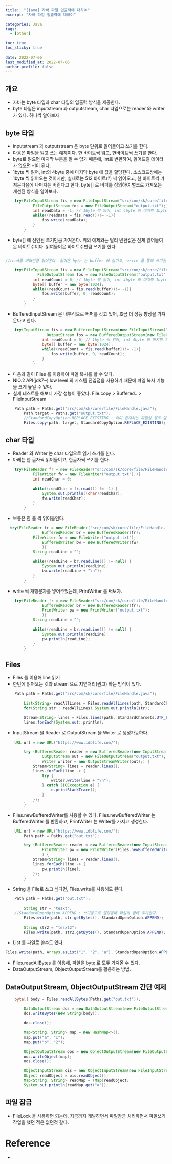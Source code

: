 ```yaml
---
title:  "[java] 자바 파일 입출력에 대하여"
excerpt: "자바 파일 입출력에 대하여"

categories: Java
tags:
  - [other]

toc: true
toc_sticky: true
 
date: 2022-07-06
last_modified_at: 2022-07-06
author_profile: false     
---
```


## 개요

- 자바는 byte 타입과 char 타입의 입출력 방식을 제공한다. 
- byte 타입은 inputstream 과 outputstream, char 타입으로는 reader 와 writer 가 있다. 하나씩 알아보자

## byte 타입

 - inputstream 과 outputstream 은 byte 단위로 읽어들이고 쓰기를 한다. 
 - 다음은 파일을 읽고 쓰는 예제이다. 한 바이트씩 읽고, 한바이트씩 쓰기를 한다. 
 - byte로 읽으면 마지막 부분을 알 수 없기 때문에, int로 변환하여, 읽어드릴 데이터가 없으면 -1이 된다. 
 - 1byte 씩 읽어, int의 4byte 중에 마지막 byte 에 값을 할당한다. 소스코드상에는 1byte 씩 읽어오는 것이지만, 실제로는 512 바이트(?) 씩 읽어오고, 한 바이트씩 가져온다음에 나머지는 버린다고 한다.  byte[] 로 버퍼를 정의하여 벌크로 가져오는 개선된 방식을 알아보자.

```java
    try(FileInputStream fis = new FileInputStream("src/com/sk/core/file/FileHandle.java");
			FileOutputStream fos = new FileOutputStream("output.txt");){
			int readData = -1; // 1byte 씩 읽어, int 4byte 의 마지막 1byte 에 할당한다. 
			while((readData = fis.read())!= -1){
				fos.write(readData);
			}
		}
```

- byte[] 에 선언된 크기만큼 가져온다. 위의 예제와는 달리 반환값은 전체 읽어들여온 바이트수이다. 읽여들어온 바이트수만큼 쓰기를 한다. 

```java

//read를 버퍼만큼 읽어온다. 읽어온 byte 는 buffer 에 담기고, write 를 통해 쓰기된다. 

    try(FileInputStream fis = new FileInputStream("src/com/sk/core/file/FileHandle.java");
			  FileOutputStream fos = new FileOutputStream("output.txt");){
			int readCount = 0; // 1byte 씩 읽어, int 4byte 의 마지막 1byte 에 할당한다. 
			byte[] buffer = new byte[1024];
			while((readCount = fis.read(buffer))!= -1){
				fos.write(buffer, 0, readCount);
			}
		}

```

- BufferedInputStream 은 내부적으로 버퍼를 갖고 있어, 조금 더 성능 향상을 가져온다고 한다. 

```java
    try(InputStream fis = new BufferedInputStream(new FileInputStream("D:\\temp\\test\\a.exe"));
				  OutputStream fos = new BufferedOutputStream(new FileOutputStream("D:\\temp\\test\\b.exe"));){
				int readCount = 0; // 1byte 씩 읽어, int 4byte 의 마지막 1byte 에 할당한다. 
				byte[] buffer = new byte[1024];
				while((readCount = fis.read(buffer))!= -1){
					fos.write(buffer, 0, readCount);
				}
			}
```

- 다음과 같이 Files 를 이용하여 파일 복사를 할 수 있다. 
- NIO.2 API(jdk7~) low level 의 시스템 진입점을 사용하기 때문에 파일 복사 기능을 크게 높일 수 있다.
- 실제 테스트를 해보니 가장 성능이 좋았다. File.copy > Buffered.. > FileInputStream

```java
    Path path = Paths.get("src/com/sk/core/file/FileHandle.java");
		Path target = Paths.get("output.txt");
		//StandardCopyOption.REPLACE_EXISTING : 이미 존재하는 파일일 경우 덮어쓰기
		Files.copy(path, target, StandardCopyOption.REPLACE_EXISTING);
```


## char 타입

 - Reader 와 Writer 는 char 타입으로 읽기 쓰기를 한다. 
 - 아래는 한 글자씩 읽어들이고, 한글자씩 쓰기를 한다. 

```java
    try(FileReader fr = new FileReader("src/com/sk/core/file/FileHandle.java");
			FileWriter fw = new FileWriter("output.txt");){
			int readChar = 0;
			
			while((readChar = fr.read()) != -1) {
				System.out.println((char)readChar);
				fw.write(readChar);
			}
		}
```

 - 보통은 한 줄 씩 읽어들인다. 

```java
  try(FileReader fr = new FileReader("src/com/sk/core/file/FileHandle.java");
				BufferedReader br = new BufferedReader(fr);
			FileWriter fw = new FileWriter("output.txt");
				BufferedWriter bw = new BufferedWriter(fw)
				){
			String readLine = "";
			
			while((readLine = br.readLine()) != null) {
				System.out.println(readLine);
				bw.write(readLine + "\n");
			}
		}
```

- write 씩 개행문자를 넣어주었는데, PrintWriter 를 써보자.

```java
    try(FileReader fr = new FileReader("src/com/sk/core/file/FileHandle.java");
				BufferedReader br = new BufferedReader(fr);
				PrintWriter pw = new PrintWriter("output.txt");
				){
			String readLine = "";
			
			while((readLine = br.readLine()) != null) {
				System.out.println(readLine);
				pw.println(readLine);
			}
		}
```

## Files

 - Files 를 이용해 line 읽기
 - 한번에 읽어오는 것과 stream 으로 지연처리(권고) 하는 방식이 있다.

```java
    Path path = Paths.get("src/com/sk/core/file/FileHandle.java");
		
		List<String> readAllLines = Files.readAllLines(path, StandardCharsets.UTF_8);
		for(String str : readAllLines) System.out.println(str);
		
		Stream<String> lines = Files.lines(path, StandardCharsets.UTF_8);
		lines.forEach(System.out::println);
```

- InputStream 을 Reader 로 OutputStream 을 Writer 로  생성가능하다.

```java
    URL url = new URL("https://www.idblife.com/");

		try (BufferedReader reader = new BufferedReader(new InputStreamReader(url.openStream()));
				OutputStream out = new FileOutputStream("output.txt");
				Writer writer = new OutputStreamWriter(out);) {
			Stream<String> lines = reader.lines();
			lines.forEach(line -> {
				try {
					writer.write(line + "\n");
				} catch (IOException e) {
					e.printStackTrace();
				}
			});
		}
```

 - Files.newBufferedWriter를 사용할 수 있다. Files.newBufferedWriter 는 BufferedWriter 를 반환하고, PrintWriter 는 Writer를 가지고 생성한다. 

```java
    URL url = new URL("https://www.idblife.com/");
		Path path = Paths.get("out.txt");

		try (BufferedReader reader = new BufferedReader(new InputStreamReader(url.openStream()));
				PrintWriter pw = new PrintWriter(Files.newBufferedWriter(path, StandardOpenOption.CREATE_NEW));
				) {
			Stream<String> lines = reader.lines();
			lines.forEach(line -> {
				pw.println(line);
			});
		}
```

- String 을 File로 쓰고 싶다면, Files.write를 사용해도 된다. 

```java
    Path path = Paths.get("out.txt");
		
		String str = "tesxt";
    //StandardOpenOption.APPEND : 쓰기용으로 열었을때 파일의 끝에 추가한다. 
		Files.write(path, str.getBytes(), StandardOpenOption.APPEND);
		
		String str2 = "tesxt2";
		Files.write(path, str2.getBytes(), StandardOpenOption.APPEND);
```

- List 를 파일로 쓸수도 있다.

```java
Files.write(path, Arrays.asList("1", "2", "a"), StandardOpenOption.APPEND);
```

- Files.readAllBytes 를 이용해, 파일을 byte 로 모두 가져올 수 있다. 
- DataOutputStream, ObjectOutputStream를 활용하는 방법.

## DataOutputStream, ObjectOutputStream 간단 예제

```java
    byte[] body = Files.readAllBytes(Paths.get("out.txt"));
		
		DataOutputStream dos = new DataOutputStream(new FileOutputStream("result.txt"));
		dos.writeBytes(new String(body));
		
		dos.close();
		
		Map<String, String> map = new HashMap<>();
		map.put("a", "1");
		map.put("b", "2");
		
		ObjectOutputStream oos = new ObjectOutputStream(new FileOutputStream("map.obj"));
		oos.writeObject(map);
		oos.close();
		
		ObjectInputStream ois = new ObjectInputStream(new FileInputStream("map.obj"));
		Object readObject = ois.readObject();
		Map<String, String> readMap = (Map)readObject;
		System.out.println(readMap.get("a"));
```

## 파일 잠금

 - FileLock 을 사용하면 되는데, 지금까지 개발하면서 파일잠금 처리하면서 파일쓰기 작업을 했던 적은 없던것 같다. 


# Reference

 - 
